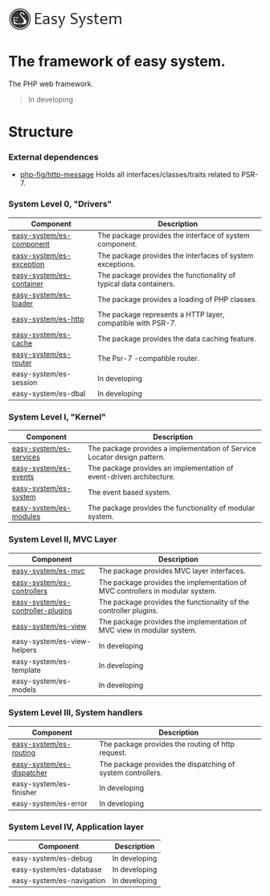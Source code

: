 ![Logo](data/es-logo.png?raw=true)

The framework of easy system.
=============================
The PHP web framework.

>In developing

Structure
=========


### External dependences
- [php-fig/http-message](https://github.com/php-fig/http-message)
  Holds all interfaces/classes/traits related to PSR-7.

### System Level 0, "Drivers"

| Component | Description |
| --- | --- |
| [easy-system/es-component](https://github.com/easy-system/es-component) | The package provides the interface of system component. |
| [easy-system/es-exception](https://github.com/easy-system/es-exception) | The package provides the interfaces of system exceptions. |
| [easy-system/es-container](https://github.com/easy-system/es-container) | The package provides the functionality of typical data containers. |
| [easy-system/es-loader](https://github.com/easy-system/es-loader)       | The package provides a loading of PHP classes. |
| [easy-system/es-http](https://github.com/easy-system/es-http)           | The package represents a HTTP layer, compatible with PSR-7. |
| [easy-system/es-cache](https://github.com/easy-system/es-cache)         | The package provides the data caching feature. |
| [easy-system/es-router](https://github.com/easy-system/es-router)       | The Psr-7 -compatible router. |
| easy-system/es-session | In developing |
| easy-system/es-dbal    | In developing |

### System Level I, "Kernel"

| Component | Description |
| --- | --- |
| [easy-system/es-services](https://github.com/easy-system/es-services) | The package provides a implementation of Service Locator design pattern. |
| [easy-system/es-events](https://github.com/easy-system/es-events)     | The package provides an implementation of event-driven architecture. |
| [easy-system/es-system](https://github.com/easy-system/es-system)     | The event based system. |
| [easy-system/es-modules](https://github.com/easy-system/es-modules)   | The package provides the functionality of modular system. |

### System Level II, MVC Layer

| Component | Description |
| --- | --- |
| [easy-system/es-mvc](https://github.com/easy-system/es-modules)                           | The package provides MVC layer interfaces. |
| [easy-system/es-controllers](https://github.com/easy-system/es-controllers)               | The package provides the implementation of MVC controllers in modular system. |
| [easy-system/es-controller-plugins](https://github.com/easy-system/es-controller-plugins) | The package provides the functionality of the controller plugins.
| [easy-system/es-view](https://github.com/easy-system/es-view)                             | The package provides the implementation of MVC view in modular system. |
| easy-system/es-view-helpers | In developing
| easy-system/es-template     | In developing
| easy-system/es-models       | In developing

### System Level III, System handlers

| Component | Description |
| --- | --- |
| [easy-system/es-routing](https://github.com/easy-system/es-routing)       | The package provides the routing of http request. |
| [easy-system/es-dispatcher](https://github.com/easy-system/es-dispatcher) | The package provides the dispatching of system controllers. |
| easy-system/es-finisher | In developing |
| easy-system/es-error    | In developing |

### System Level IV, Application layer

| Component | Description |
| --- | --- |
| easy-system/es-debug      | In developing |
| easy-system/es-database   | In developing |
| easy-system/es-navigation | In developing |

